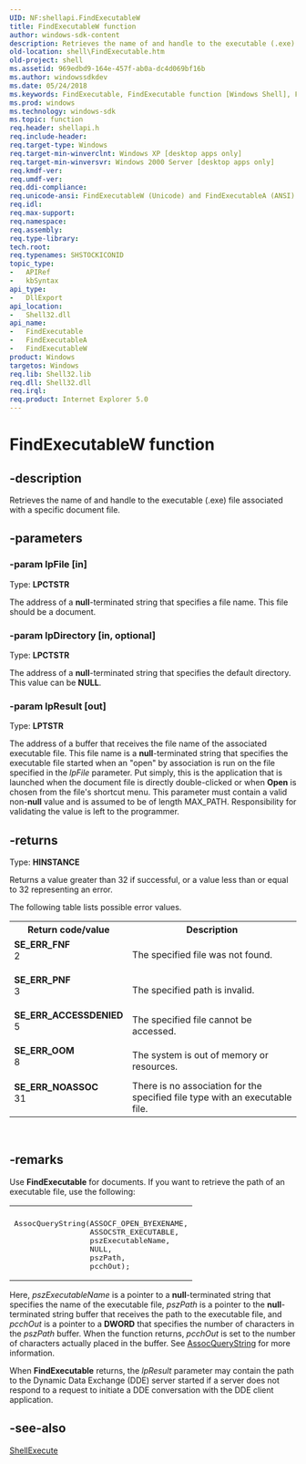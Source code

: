 ```yaml
---
UID: NF:shellapi.FindExecutableW
title: FindExecutableW function
author: windows-sdk-content
description: Retrieves the name of and handle to the executable (.exe) file associated with a specific document file.
old-location: shell\FindExecutable.htm
old-project: shell
ms.assetid: 969edbd9-164e-457f-ab0a-dc4d069bf16b
ms.author: windowssdkdev
ms.date: 05/24/2018
ms.keywords: FindExecutable, FindExecutable function [Windows Shell], FindExecutableA, FindExecutableW, _win32_FindExecutable, shell.FindExecutable, shellapi/FindExecutable, shellapi/FindExecutableA, shellapi/FindExecutableW
ms.prod: windows
ms.technology: windows-sdk
ms.topic: function
req.header: shellapi.h
req.include-header: 
req.target-type: Windows
req.target-min-winverclnt: Windows XP [desktop apps only]
req.target-min-winversvr: Windows 2000 Server [desktop apps only]
req.kmdf-ver: 
req.umdf-ver: 
req.ddi-compliance: 
req.unicode-ansi: FindExecutableW (Unicode) and FindExecutableA (ANSI)
req.idl: 
req.max-support: 
req.namespace: 
req.assembly: 
req.type-library: 
tech.root: 
req.typenames: SHSTOCKICONID
topic_type:
-	APIRef
-	kbSyntax
api_type:
-	DllExport
api_location:
-	Shell32.dll
api_name:
-	FindExecutable
-	FindExecutableA
-	FindExecutableW
product: Windows
targetos: Windows
req.lib: Shell32.lib
req.dll: Shell32.dll
req.irql: 
req.product: Internet Explorer 5.0
---
```


# FindExecutableW function


## -description


Retrieves the name of and handle to the executable (.exe) file associated with a specific document file.


## -parameters




### -param lpFile [in]

Type: <b>LPCTSTR</b>

The address of a <b>null</b>-terminated string that specifies a file name. This file should be a document.


### -param lpDirectory [in, optional]

Type: <b>LPCTSTR</b>

The address of a <b>null</b>-terminated string that specifies the default directory. This value can be <b>NULL</b>.


### -param lpResult [out]

Type: <b>LPTSTR</b>

The address of a buffer that receives the file name of the associated executable file. This file name is a <b>null</b>-terminated string that specifies the executable file started when an "open" by association is run on the file specified in the <i>lpFile</i> parameter. Put simply, this is the application that is launched when the document file is directly double-clicked or when <b>Open</b> is chosen from the file's shortcut menu. This parameter must contain a valid non-<b>null</b> value and is assumed to be of length MAX_PATH. Responsibility for validating the value is left to the programmer.


## -returns



Type: <b>HINSTANCE</b>

Returns a value greater than 32 if successful, or a value less than or equal to 32 representing an error.
					
                    

The following table lists possible error values.

<table>
<tr>
<th>Return code/value</th>
<th>Description</th>
</tr>
<tr>
<td width="40%">
<dl>
<dt><b>SE_ERR_FNF</b></dt>
<dt>2</dt>
</dl>
</td>
<td width="60%">
The specified file was not found.

</td>
</tr>
<tr>
<td width="40%">
<dl>
<dt><b>SE_ERR_PNF</b></dt>
<dt>3</dt>
</dl>
</td>
<td width="60%">
The specified path is invalid.

</td>
</tr>
<tr>
<td width="40%">
<dl>
<dt><b>SE_ERR_ACCESSDENIED</b></dt>
<dt>5</dt>
</dl>
</td>
<td width="60%">
The specified file cannot be accessed.

</td>
</tr>
<tr>
<td width="40%">
<dl>
<dt><b>SE_ERR_OOM</b></dt>
<dt>8</dt>
</dl>
</td>
<td width="60%">
The system is out of memory or resources.

</td>
</tr>
<tr>
<td width="40%">
<dl>
<dt><b>SE_ERR_NOASSOC</b></dt>
<dt>31</dt>
</dl>
</td>
<td width="60%">
There is no association for the specified file type with an executable file.

</td>
</tr>
</table>
 




## -remarks



Use <b>FindExecutable</b> for documents. If you want to retrieve the path of an executable file, use the following:

				

<div class="code"><span codelanguage=""><table>
<tr>
<th></th>
</tr>
<tr>
<td>
<pre>AssocQueryString(ASSOCF_OPEN_BYEXENAME,
                 ASSOCSTR_EXECUTABLE,
                 pszExecutableName,
                 NULL,
                 pszPath,
                 pcchOut);</pre>
</td>
</tr>
</table></span></div>
Here, <i>pszExecutableName</i> is a pointer to a <b>null</b>-terminated string that specifies the name of the executable file, <i>pszPath</i> is a pointer to the <b>null</b>-terminated string buffer that receives the path to the executable file, and <i>pcchOut</i> is a pointer to a <b>DWORD</b> that specifies the number of characters in the <i>pszPath</i> buffer. When the function returns, <i>pcchOut</i> is set to the number of characters actually placed in the buffer. See <a href="https://msdn.microsoft.com/026b841d-b831-475e-a788-2c79801e20b8">AssocQueryString</a> for more information.

When <b>FindExecutable</b> returns, the <i>lpResult</i> parameter may contain the path to the Dynamic Data Exchange (DDE) server started if a server does not respond to a request to initiate a DDE conversation with the DDE client application.




## -see-also




<a href="https://msdn.microsoft.com/8b1f3978-a0ee-4684-8a37-98e270b63897">ShellExecute</a>
 

 

